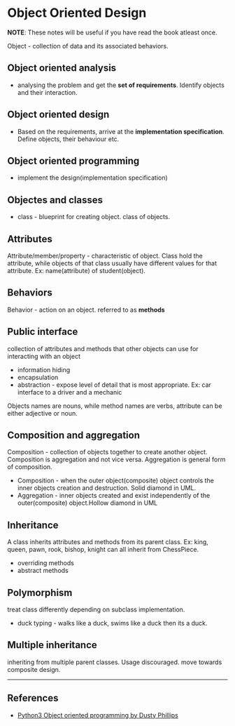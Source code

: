 # Object Oriented Design

**NOTE**: These notes will be useful if you have read the book atleast once.

Object - collection of data and its associated behaviors.

## Object oriented analysis

* analysing the problem and get the **set of requirements**. Identify objects and their interaction.

## Object oriented design

* Based on the requirements, arrive at the **implementation specification**. Define objects, their behaviour etc.

## Object oriented programming

* implement the design(implementation specification)

## Objectes and classes

* class - blueprint for creating object. class of objects.

## Attributes

Attribute/member/property - characteristic of object.
Class hold the attribute, while objects of that class usually have different values for that attribute. Ex: name(attribute) of student(object).

## Behaviors

Behavior - action on an object. referred to as **methods**

## Public interface

collection of attributes and methods that other objects can use for interacting with an object

* information hiding
* encapsulation
* abstraction - expose level of detail that is most appropriate. Ex: car interface to a driver and a mechanic

Objects names are nouns, while method names are verbs, attribute can be either adjective or noun.

## Composition and aggregation

Composition - collection of objects together to create another object.
Composition is aggregation and not vice versa. Aggregation is general form of composition.

* Composition - when the outer object(composite) object controls the inner objects creation and destruction. Solid diamond in UML.
* Aggregation - inner objects created and exist independently of the outer(composite) object.Hollow diamond in UML

## Inheritance

A class inherits attributes and methods from its parent class. Ex: king, queen, pawn, rook, bishop, knight can all inherit from ChessPiece.

* overriding methods
* abstract methods

## Polymorphism

treat class differently depending on subclass implementation.

* duck typing - walks like a duck, swims like a duck then its a duck.

## Multiple inheritance

inheriting from multiple parent classes.
Usage discouraged. move towards composite design.

---

## References

* [Python3 Object oriented programming by Dusty Phillips](https://www.amazon.in/dp/B005O9OFWQ/ref=dp-kindle-redirect?_encoding=UTF8&btkr=1)
